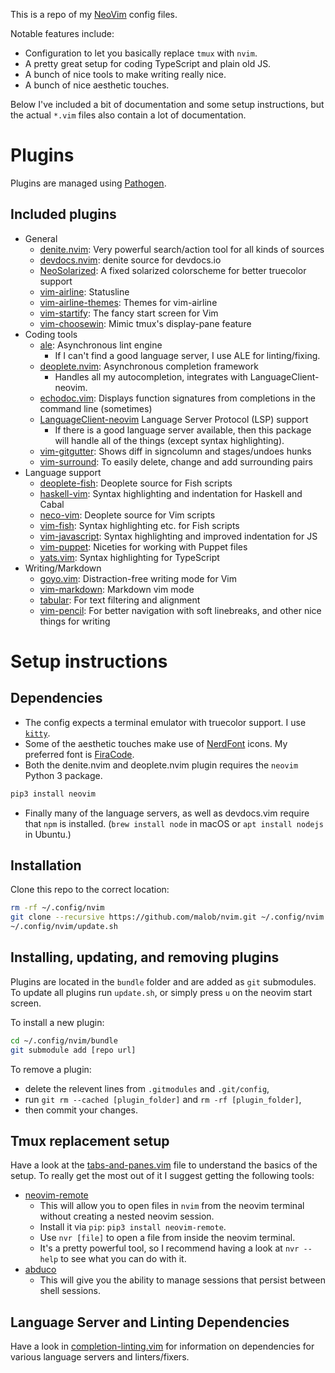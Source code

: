 This is a repo of my [NeoVim](https://neovim.io) config files.

Notable features include:
* Configuration to let you basically replace `tmux` with `nvim`.
* A pretty great setup for coding TypeScript and plain old JS.
* A bunch of nice tools to make writing really nice.
* A bunch of nice aesthetic touches.

Below I've included a bit of documentation and some setup instructions, but the actual `*.vim` files also contain a lot of documentation.

# Plugins
Plugins are managed using [Pathogen](https://github.com/tpope/vim-pathogen).

## Included plugins
* General
  * [denite.nvim](https://github.com/Shougo/denite.nvim): Very powerful search/action tool for all kinds of sources
  * [devdocs.nvim](https://github.com/iamcco/devdocs.nvim): denite source for devdocs.io
  * [NeoSolarized](https://github.com/icymind/NeoSolarized): A fixed solarized colorscheme for better truecolor support
  * [vim-airline](https://github.com/vim-airline/vim-airline): Statusline
  * [vim-airline-themes](https://github.com/vim-airline/vim-airline-themes): Themes for vim-airline
  * [vim-startify](https://github.com/mhinz/vim-startify): The fancy start screen for Vim
  * [vim-choosewin](https://github.com/t9md/vim-choosewin): Mimic tmux's display-pane feature
* Coding tools
  * [ale](https://github.com/w0rp/ale): Asynchronous lint engine
    * If I can't find a good language server, I use ALE for linting/fixing.
  * [deoplete.nvim](https://github.com/Shougo/deoplete.nvim): Asynchronous completion framework
    * Handles all my autocompletion, integrates with LanguageClient-neovim.
  * [echodoc.vim](https://github.com/Shougo/echodoc.vim): Displays function signatures from completions in the command line (sometimes)
  * [LanguageClient-neovim](https://github.com/autozimu/LanguageClient-neovim) Language Server Protocol (LSP) support
    * If there is a good language server available, then this package will handle all of the things (except syntax highlighting).
  * [vim-gitgutter](https://github.com/airblade/vim-gitgutter): Shows diff in signcolumn and stages/undoes hunks
  * [vim-surround](https://github.com/tpope/vim-surround): To easily delete, change and add surrounding pairs
* Language support
  * [deoplete-fish](https://github.com/ponko2/deoplete-fish): Deoplete source for Fish scripts
  * [haskell-vim](https://github.com/neovimhaskell/haskell-vim): Syntax highlighting and indentation for Haskell and Cabal
  * [neco-vim](https://github.com/Shougo/neco-vim): Deoplete source for Vim scripts
  * [vim-fish](https://github.com/dag/vim-fish): Syntax highlighting etc. for Fish scripts
  * [vim-javascript](https://github.com/pangloss/vim-javascript): Syntax highlighting and improved indentation for JS
  * [vim-puppet](https://github.com/rodjek/vim-puppet): Niceties for working with Puppet files
  * [yats.vim](https://github.com/HerringtonDarkholme/yats.vim): Syntax highlighting for TypeScript
* Writing/Markdown
  * [goyo.vim](https://github.com/junegunn/goyo.vim): Distraction-free writing mode for Vim
  * [vim-markdown](https://github.com/gabrielelana/vim-markdown): Markdown vim mode
  * [tabular](https://github.com/godlygeek/tabular): For text filtering and alignment
  * [vim-pencil](https://github.com/reedes/vim-pencil): For better navigation with soft linebreaks, and other nice things for writing

# Setup instructions

## Dependencies
* The config expects a terminal emulator with truecolor support. I use [`kitty`](https://sw.kovidgoyal.net/kitty/).
* Some of the aesthetic touches make use of [NerdFont](https://nerdfonts.com) icons. My preferred font is [FiraCode](https://github.com/ryanoasis/nerd-fonts/tree/master/patched-fonts/FiraCode).
* Both the denite.nvim and deoplete.nvim plugin requires the `neovim` Python 3 package.
```bash
pip3 install neovim
```
* Finally many of the language servers, as well as devdocs.vim require that `npm` is installed. (`brew install node` in macOS or `apt install nodejs` in Ubuntu.)

## Installation
Clone this repo to the correct location:
```bash
rm -rf ~/.config/nvim
git clone --recursive https://github.com/malob/nvim.git ~/.config/nvim
~/.config/nvim/update.sh
```

## Installing, updating, and removing plugins
Plugins are located in the `bundle` folder and are added as `git` submodules. To update all plugins run `update.sh`, or simply press `u` on the neovim start screen.

To install a new plugin:
```bash
cd ~/.config/nvim/bundle
git submodule add [repo url]
```
To remove a plugin:
  * delete the relevent lines from `.gitmodules` and `.git/config`,
  * run `git rm --cached [plugin_folder]` and `rm -rf [plugin_folder]`,
  * then commit your changes.

## Tmux replacement setup
Have a look at the [tabs-and-panes.vim](tabs-and-panes.vim) file to understand the basics of the setup. To really get the most out of it I suggest getting the following tools:
* [neovim-remote](https://github.com/mhinz/neovim-remote)
  * This will allow you to open files in `nvim` from the neovim terminal without creating a nested neovim session.
  * Install it via `pip`: `pip3 install neovim-remote`.
  * Use `nvr [file]` to open a file from inside the neovim terminal.
  * It's a pretty powerful tool, so I recommend having a look at `nvr --help` to see what you can do with it.
* [abduco](https://github.com/martanne/abduco)
  * This will give you the ability to manage sessions that persist between shell sessions.

## Language Server and Linting Dependencies
Have a look in [completion-linting.vim](completion-linting.vim) for information on dependencies for various language servers and linters/fixers.
